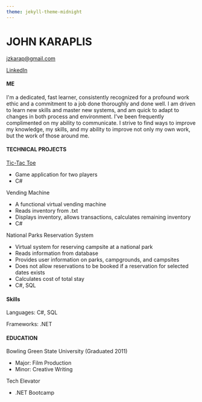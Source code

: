 ```yaml
---
theme: jekyll-theme-midnight
---
```


<html>
	<head>
		<link type="text/css" rel="stylesheet" href="stylesheet.css"/>
	</head>
	<body>
		<div id="header">
			<h1 id="name">JOHN KARAPLIS</h1>
			<p><a href="jzkarap@gmail.com">jzkarap@gmail.com</a></p>
			<p><a href="https://www.linkedin.com/in/johnkaraplis/">LinkedIn</a></p>
		</div>
		<div class="left"></div>
		<div class="right">
			<h4>ME</h4>
			<p>I'm a dedicated, fast learner, consistently recognized for a profound work ethic 
			and a commitment to a job done thoroughly and done well. I am driven to learn new skills 
			and master new systems, and am quick to adapt to changes in both process and environment. 
			I've been frequently complimented on my ability to communicate. I strive to find ways to 
			improve my knowledge, my skills, and my ability to improve not only my own work, but the 
			work of those around me.</p>
			<h4>TECHNICAL PROJECTS</h4>
			<p><a href="https://github.com/jzkarap/TicTacToe">Tic-Tac Toe</a></p>
			<ul>
				<li a href="https://github.com/jzkarap/TicTacToe">Game application for two players</a></li>
				<li>C#</li>
				</ul>
			<p>Vending Machine</p>
			<ul>
				<li>A functional virtual vending machine</li>
				<li>Reads inventory from .txt</li>
				<li>Displays inventory, allows transactions, calculates remaining inventory</li>
				<li>C#</li>
			</ul>
			<p>National Parks Reservation System</p>
			<ul>
			<li>Virtual system for reserving campsite at a national park</li>
			<li>Reads information from database</li>
			<li>Provides user information on parks, campgrounds, and campsites</li>
			<li>Does not allow reservations to be booked if a reservation for selected dates exists</li>
			<li>Calculates cost of total stay</li>
			<li>C#, SQL</li>
			</ul>
			<h4>Skills</h4>
			<p>Languages: C#, SQL</p>
			<p>Frameworks: .NET</p>
			<h4>EDUCATION</h4>
			<p>Bowling Green State University (Graduated 2011)</p>
			<ul>
				<li>Major: Film Production</li>
				<li>Minor: Creative Writing</li>
			</ul>
			<p>Tech Elevator</p>
			<ul>
			    <li>.NET Bootcamp</li>
			</ul>
		</div>
	</body>
</html>
